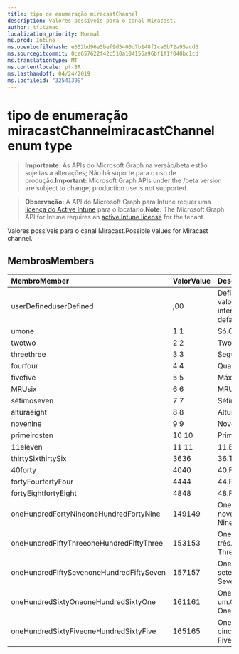 ```yaml
---
title: tipo de enumeração miracastChannel
description: Valores possíveis para o canal Miracast.
author: tfitzmac
localization_priority: Normal
ms.prod: Intune
ms.openlocfilehash: e352bd96e5bef9d5400d7b148f1ca0b72a95acd3
ms.sourcegitcommit: 0ce657622f42c510a104156a96bf1f1f040bc1cd
ms.translationtype: MT
ms.contentlocale: pt-BR
ms.lasthandoff: 04/24/2019
ms.locfileid: "32541399"
---
```

# <a name="miracastchannel-enum-type"></a><span data-ttu-id="7b2af-103">tipo de enumeração miracastChannel</span><span class="sxs-lookup"><span data-stu-id="7b2af-103">miracastChannel enum type</span></span>

> <span data-ttu-id="7b2af-104">**Importante:** As APIs do Microsoft Graph na versão/beta estão sujeitas a alterações; Não há suporte para o uso de produção.</span><span class="sxs-lookup"><span data-stu-id="7b2af-104">**Important:** Microsoft Graph APIs under the /beta version are subject to change; production use is not supported.</span></span>

> <span data-ttu-id="7b2af-105">**Observação:** A API do Microsoft Graph para Intune requer uma [licença do Active Intune](https://go.microsoft.com/fwlink/?linkid=839381) para o locatário.</span><span class="sxs-lookup"><span data-stu-id="7b2af-105">**Note:** The Microsoft Graph API for Intune requires an [active Intune license](https://go.microsoft.com/fwlink/?linkid=839381) for the tenant.</span></span>

<span data-ttu-id="7b2af-106">Valores possíveis para o canal Miracast.</span><span class="sxs-lookup"><span data-stu-id="7b2af-106">Possible values for Miracast channel.</span></span>

## <a name="members"></a><span data-ttu-id="7b2af-107">Membros</span><span class="sxs-lookup"><span data-stu-id="7b2af-107">Members</span></span>
|<span data-ttu-id="7b2af-108">Membro</span><span class="sxs-lookup"><span data-stu-id="7b2af-108">Member</span></span>|<span data-ttu-id="7b2af-109">Valor</span><span class="sxs-lookup"><span data-stu-id="7b2af-109">Value</span></span>|<span data-ttu-id="7b2af-110">Descrição</span><span class="sxs-lookup"><span data-stu-id="7b2af-110">Description</span></span>|
|:---|:---|:---|
|<span data-ttu-id="7b2af-111">userDefined</span><span class="sxs-lookup"><span data-stu-id="7b2af-111">userDefined</span></span>|<span data-ttu-id="7b2af-112">,0</span><span class="sxs-lookup"><span data-stu-id="7b2af-112">0</span></span>|<span data-ttu-id="7b2af-113">Definido pelo usuário, valor padrão, sem intenção.</span><span class="sxs-lookup"><span data-stu-id="7b2af-113">User Defined, default value, no intent.</span></span>|
|<span data-ttu-id="7b2af-114">um</span><span class="sxs-lookup"><span data-stu-id="7b2af-114">one</span></span>|<span data-ttu-id="7b2af-115">1 </span><span class="sxs-lookup"><span data-stu-id="7b2af-115">1</span></span>|<span data-ttu-id="7b2af-116">Só.</span><span class="sxs-lookup"><span data-stu-id="7b2af-116">One.</span></span>|
|<span data-ttu-id="7b2af-117">two</span><span class="sxs-lookup"><span data-stu-id="7b2af-117">two</span></span>|<span data-ttu-id="7b2af-118">2 </span><span class="sxs-lookup"><span data-stu-id="7b2af-118">2</span></span>|<span data-ttu-id="7b2af-119">Two.</span><span class="sxs-lookup"><span data-stu-id="7b2af-119">Two.</span></span>|
|<span data-ttu-id="7b2af-120">three</span><span class="sxs-lookup"><span data-stu-id="7b2af-120">three</span></span>|<span data-ttu-id="7b2af-121">3 </span><span class="sxs-lookup"><span data-stu-id="7b2af-121">3</span></span>|<span data-ttu-id="7b2af-122">Seguintes.</span><span class="sxs-lookup"><span data-stu-id="7b2af-122">Three.</span></span>|
|<span data-ttu-id="7b2af-123">four</span><span class="sxs-lookup"><span data-stu-id="7b2af-123">four</span></span>|<span data-ttu-id="7b2af-124">4 </span><span class="sxs-lookup"><span data-stu-id="7b2af-124">4</span></span>|<span data-ttu-id="7b2af-125">Quarta.</span><span class="sxs-lookup"><span data-stu-id="7b2af-125">Four.</span></span>|
|<span data-ttu-id="7b2af-126">five</span><span class="sxs-lookup"><span data-stu-id="7b2af-126">five</span></span>|<span data-ttu-id="7b2af-127">5 </span><span class="sxs-lookup"><span data-stu-id="7b2af-127">5</span></span>|<span data-ttu-id="7b2af-128">Máximo.</span><span class="sxs-lookup"><span data-stu-id="7b2af-128">Five.</span></span>|
|<span data-ttu-id="7b2af-129">MRU</span><span class="sxs-lookup"><span data-stu-id="7b2af-129">six</span></span>|<span data-ttu-id="7b2af-130">6 </span><span class="sxs-lookup"><span data-stu-id="7b2af-130">6</span></span>|<span data-ttu-id="7b2af-131">MRU.</span><span class="sxs-lookup"><span data-stu-id="7b2af-131">Six.</span></span>|
|<span data-ttu-id="7b2af-132">sétimo</span><span class="sxs-lookup"><span data-stu-id="7b2af-132">seven</span></span>|<span data-ttu-id="7b2af-133">7 </span><span class="sxs-lookup"><span data-stu-id="7b2af-133">7</span></span>|<span data-ttu-id="7b2af-134">Sétimo.</span><span class="sxs-lookup"><span data-stu-id="7b2af-134">Seven.</span></span>|
|<span data-ttu-id="7b2af-135">altura</span><span class="sxs-lookup"><span data-stu-id="7b2af-135">eight</span></span>|<span data-ttu-id="7b2af-136">8 </span><span class="sxs-lookup"><span data-stu-id="7b2af-136">8</span></span>|<span data-ttu-id="7b2af-137">Altura.</span><span class="sxs-lookup"><span data-stu-id="7b2af-137">Eight.</span></span>|
|<span data-ttu-id="7b2af-138">nove</span><span class="sxs-lookup"><span data-stu-id="7b2af-138">nine</span></span>|<span data-ttu-id="7b2af-139">9 </span><span class="sxs-lookup"><span data-stu-id="7b2af-139">9</span></span>|<span data-ttu-id="7b2af-140">Nove.</span><span class="sxs-lookup"><span data-stu-id="7b2af-140">Nine.</span></span>|
|<span data-ttu-id="7b2af-141">primeiros</span><span class="sxs-lookup"><span data-stu-id="7b2af-141">ten</span></span>|<span data-ttu-id="7b2af-142">10 </span><span class="sxs-lookup"><span data-stu-id="7b2af-142">10</span></span>|<span data-ttu-id="7b2af-143">Primeiros.</span><span class="sxs-lookup"><span data-stu-id="7b2af-143">Ten.</span></span>|
|<span data-ttu-id="7b2af-144">11</span><span class="sxs-lookup"><span data-stu-id="7b2af-144">eleven</span></span>|<span data-ttu-id="7b2af-145">11 </span><span class="sxs-lookup"><span data-stu-id="7b2af-145">11</span></span>|<span data-ttu-id="7b2af-146">11.</span><span class="sxs-lookup"><span data-stu-id="7b2af-146">Eleven.</span></span>|
|<span data-ttu-id="7b2af-147">thirtySix</span><span class="sxs-lookup"><span data-stu-id="7b2af-147">thirtySix</span></span>|<span data-ttu-id="7b2af-148">36</span><span class="sxs-lookup"><span data-stu-id="7b2af-148">36</span></span>|<span data-ttu-id="7b2af-149">36.</span><span class="sxs-lookup"><span data-stu-id="7b2af-149">Thirty-Six.</span></span>|
|<span data-ttu-id="7b2af-150">40</span><span class="sxs-lookup"><span data-stu-id="7b2af-150">forty</span></span>|<span data-ttu-id="7b2af-151">40</span><span class="sxs-lookup"><span data-stu-id="7b2af-151">40</span></span>|<span data-ttu-id="7b2af-152">40.</span><span class="sxs-lookup"><span data-stu-id="7b2af-152">Forty.</span></span>|
|<span data-ttu-id="7b2af-153">fortyFour</span><span class="sxs-lookup"><span data-stu-id="7b2af-153">fortyFour</span></span>|<span data-ttu-id="7b2af-154">44</span><span class="sxs-lookup"><span data-stu-id="7b2af-154">44</span></span>|<span data-ttu-id="7b2af-155">44.</span><span class="sxs-lookup"><span data-stu-id="7b2af-155">Forty-Four.</span></span>|
|<span data-ttu-id="7b2af-156">fortyEight</span><span class="sxs-lookup"><span data-stu-id="7b2af-156">fortyEight</span></span>|<span data-ttu-id="7b2af-157">48</span><span class="sxs-lookup"><span data-stu-id="7b2af-157">48</span></span>|<span data-ttu-id="7b2af-158">48.</span><span class="sxs-lookup"><span data-stu-id="7b2af-158">Forty-Eight.</span></span>|
|<span data-ttu-id="7b2af-159">oneHundredFortyNine</span><span class="sxs-lookup"><span data-stu-id="7b2af-159">oneHundredFortyNine</span></span>|<span data-ttu-id="7b2af-160">149</span><span class="sxs-lookup"><span data-stu-id="7b2af-160">149</span></span>|<span data-ttu-id="7b2af-161">OneHundredForty-nove.</span><span class="sxs-lookup"><span data-stu-id="7b2af-161">OneHundredForty-Nine.</span></span>|
|<span data-ttu-id="7b2af-162">oneHundredFiftyThree</span><span class="sxs-lookup"><span data-stu-id="7b2af-162">oneHundredFiftyThree</span></span>|<span data-ttu-id="7b2af-163">153</span><span class="sxs-lookup"><span data-stu-id="7b2af-163">153</span></span>|<span data-ttu-id="7b2af-164">OneHundredFifty-três.</span><span class="sxs-lookup"><span data-stu-id="7b2af-164">OneHundredFifty-Three.</span></span>|
|<span data-ttu-id="7b2af-165">oneHundredFiftySeven</span><span class="sxs-lookup"><span data-stu-id="7b2af-165">oneHundredFiftySeven</span></span>|<span data-ttu-id="7b2af-166">157</span><span class="sxs-lookup"><span data-stu-id="7b2af-166">157</span></span>|<span data-ttu-id="7b2af-167">OneHundredFifty-sete.</span><span class="sxs-lookup"><span data-stu-id="7b2af-167">OneHundredFifty-Seven.</span></span>|
|<span data-ttu-id="7b2af-168">oneHundredSixtyOne</span><span class="sxs-lookup"><span data-stu-id="7b2af-168">oneHundredSixtyOne</span></span>|<span data-ttu-id="7b2af-169">161</span><span class="sxs-lookup"><span data-stu-id="7b2af-169">161</span></span>|<span data-ttu-id="7b2af-170">OneHundredSixty-um.</span><span class="sxs-lookup"><span data-stu-id="7b2af-170">OneHundredSixty-One.</span></span>|
|<span data-ttu-id="7b2af-171">oneHundredSixtyFive</span><span class="sxs-lookup"><span data-stu-id="7b2af-171">oneHundredSixtyFive</span></span>|<span data-ttu-id="7b2af-172">165</span><span class="sxs-lookup"><span data-stu-id="7b2af-172">165</span></span>|<span data-ttu-id="7b2af-173">OneHundredSixty-cinco.</span><span class="sxs-lookup"><span data-stu-id="7b2af-173">OneHundredSixty-Five.</span></span>|





